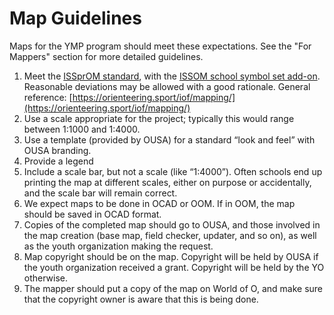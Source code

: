 # Map Guidelines

Maps for the YMP program should meet these expectations. See the "For Mappers" section for more detailed guidelines.

1. Meet the [ISSprOM standard](http://baoc.org/wiki/images/a/ac/ISSprOM_2019.pdf), with the [ISSOM school symbol set add-on](https://drive.google.com/a/orienteeringusa.org/file/d/1Ez6hZKwhSzUAl1o4iCP3JcG4f068phP1/view?usp=sharing). Reasonable deviations may be allowed with a good rationale. General reference: [https://orienteering.sport/iof/mapping/](https://orienteering.sport/iof/mapping/)
2. Use a scale appropriate for the project; typically this would range between 1:1000 and 1:4000.
3. Use a template \(provided by OUSA\) for a standard “look and feel” with OUSA branding.
4. Provide a legend
5. Include a scale bar, but not a scale \(like “1:4000”\). Often schools end up printing the map at different scales, either on purpose or accidentally, and the scale bar will remain correct.
6. We expect maps to be done in OCAD or OOM. If in OOM, the map should be saved in OCAD format. 
7. Copies of the completed map should go to OUSA, and those involved in the map creation \(base map, field checker, updater, and so on\), as well as the youth organization making the request. 
8. Map copyright should be on the map. Copyright will be held by OUSA if the youth organization received a grant. Copyright will be held by the YO otherwise.
9. The mapper should put a copy of the map on World of O, and make sure that the copyright owner is aware that this is being done. 

